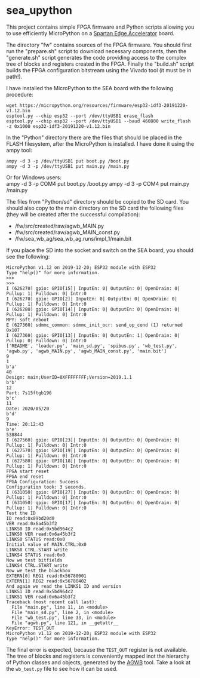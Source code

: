 # sea_upython
This project contains simple FPGA firmware and Python scripts allowing you to use efficiently MicroPython on a
[Spartan Edge Accelerator](https://wiki.seeedstudio.com/Spartan-Edge-Accelerator-Board/) board.

The directory "fw" contains sources of the FPGA firmware. You should first run the "prepare.sh" script to download necessary components,
then the "generate.sh" script generates the code providing access to the complex tree of blocks and registers
created in the FPGA. Finally the "build.sh" script builds the FPGA configuration bitstream using the Vivado tool (it must be in path!).

I have installed the MicroPython to the SEA board with the following procedure:

    wget https://micropython.org/resources/firmware/esp32-idf3-20191220-v1.12.bin
    esptool.py --chip esp32 --port /dev/ttyUSB1 erase_flash
    esptool.py --chip esp32 --port /dev/ttyUSB1 --baud 460800 write_flash -z 0x1000 esp32-idf3-20191220-v1.12.bin

In the "Python" directory there are the files that should be placed in the FLASH filesystem, after the MicroPython is installed.
I have done it using the ampy tool:

    ampy -d 3 -p /dev/ttyUSB1 put boot.py /boot.py
    ampy -d 3 -p /dev/ttyUSB1 put main.py /main.py
    
 Or for Windows users:   
    ampy -d 3 -p COM4 put boot.py /boot.py
    ampy -d 3 -p COM4 put main.py /main.py

The files from "Python/sd" directory should be copied to the SD card.
You should also copy to the main directory on the SD card the following files (they will be created after the successful compilation):

*  /fw/src/created/raw/agwb_MAIN.py 
*  /fw/src/created/raw/agwb_MAIN_const.py 
*  /fw/sea_wb_ag/sea_wb_ag.runs/impl_1/main.bit

If you place the SD into the socket and switch on the SEA board, you should see the following:

```
MicroPython v1.12 on 2019-12-20; ESP32 module with ESP32
Type "help()" for more information.
>>> 
>>> 
I (626270) gpio: GPIO[15]| InputEn: 0| OutputEn: 0| OpenDrain: 0| Pullup: 1| Pulldown: 0| Intr:0 
I (626270) gpio: GPIO[2]| InputEn: 0| OutputEn: 0| OpenDrain: 0| Pullup: 1| Pulldown: 0| Intr:0 
I (626280) gpio: GPIO[14]| InputEn: 0| OutputEn: 0| OpenDrain: 0| Pullup: 1| Pulldown: 0| Intr:0 
MPY: soft reboot
E (627360) sdmmc_common: sdmmc_init_ocr: send_op_cond (1) returned 0x107
I (627360) gpio: GPIO[13]| InputEn: 0| OutputEn: 1| OpenDrain: 0| Pullup: 0| Pulldown: 0| Intr:0 
['README', 'loader.py', 'main_sd.py', 'spibus.py', 'wb_test.py', 'agwb.py', 'agwb_MAIN.py', 'agwb_MAIN_const.py', 'main.bit']
9
1
b'a'
40
Design: main;UserID=0XFFFFFFFF;Version=2019.1.1
b'b'
12
Part: 7s15ftgb196
b'c'
11                                                                                           
Date: 2020/05/20                                                                             
b'd'                                                                                         
9                                                                                            
Time: 20:12:43
b'e'
538844
I (627560) gpio: GPIO[23]| InputEn: 0| OutputEn: 0| OpenDrain: 0| Pullup: 1| Pulldown: 0| Intr:0 
I (627570) gpio: GPIO[19]| InputEn: 0| OutputEn: 0| OpenDrain: 0| Pullup: 1| Pulldown: 0| Intr:0 
I (627580) gpio: GPIO[18]| InputEn: 0| OutputEn: 0| OpenDrain: 0| Pullup: 1| Pulldown: 0| Intr:0 
FPGA start reset
FPGA end reset
FPGA Configuration: Success
Configuration took: 3 seconds.
I (631050) gpio: GPIO[27]| InputEn: 0| OutputEn: 0| OpenDrain: 0| Pullup: 1| Pulldown: 0| Intr:0 
I (631050) gpio: GPIO[17]| InputEn: 0| OutputEn: 0| OpenDrain: 0| Pullup: 1| Pulldown: 0| Intr:0 
Test the ID
ID read:0x89bd20d0
VER read:0x6a45b3f2
LINKS0 ID read:0x5bd964c2
LINKS0 VER read:0x6a45b3f2
LINKS0 STATUS read:0x0
Initial value of MAIN.CTRL:0x0
LINKS0 CTRL.START write
LINKS4 STATUS read:0x0
Now we test bitfields
LINKS4 CTRL.START write
Now we test the blackbox
EXTERN[0] REG1 read:0x56780001
EXTERN[1] REG2 read:0x56780402
And again we read the LINKS1 ID and version
LINKS1 ID read:0x5bd964c2
LINKS1 VER read:0x6a45b3f2
Traceback (most recent call last):
  File "main.py", line 11, in <module>
  File "main_sd.py", line 2, in <module>
  File "wb_test.py", line 33, in <module>
  File "agwb.py", line 121, in __getattr__
KeyError: TEST_OUT
MicroPython v1.12 on 2019-12-20; ESP32 module with ESP32
Type "help()" for more information.
```

The final error is expected, because the `TEST_OUT` register is not available.
The tree of blocks and registers is conveniently mapped inot the hierarchy of Python classes and objects, 
generated by the [AGWB](https://github.com/wzab/addr_gen_wb) tool. Take a look at the `wb_test.py` file to see how it can be used.
